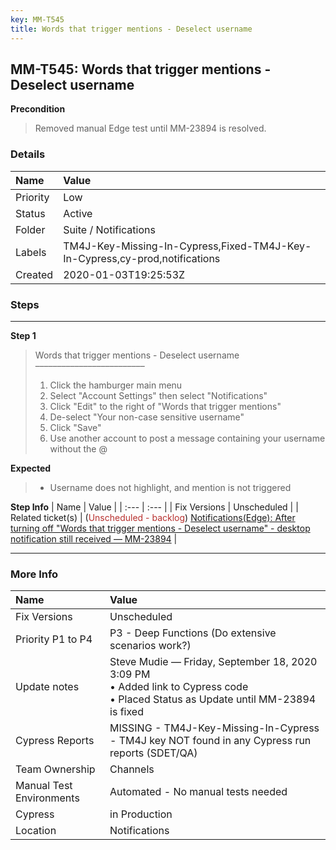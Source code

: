 ```yaml
---
key: MM-T545
title: Words that trigger mentions - Deselect username
---
```


## MM-T545: Words that trigger mentions - Deselect username

**Precondition**

> <article>Removed manual Edge test until MM-23894 is resolved.</article>

### Details

| Name     | Value                                                                       |
| :------- | :-------------------------------------------------------------------------- |
| Priority | Low                                                                         |
| Status   | Active                                                                      |
| Folder   | Suite / Notifications                                                       |
| Labels   | TM4J-Key-Missing-In-Cypress,Fixed-TM4J-Key-In-Cypress,cy-prod,notifications |
| Created  | 2020-01-03T19:25:53Z                                                        |

### Steps

<hr/>

**Step 1**

> <article>Words that trigger mentions - Deselect username<br>–––––––––––––––––––––––––<ol><li>Click the hamburger main menu</li><li>Select "Account Settings" then select "Notifications"</li><li>Click "Edit" to the right of "Words that trigger mentions"</li><li>De-select "Your non-case sensitive username"</li><li>Click "Save"</li><li>Use another account to post a message containing your username without the @</li></ol></article>

**Expected**

> <article><ul><li>Username does not highlight, and mention is not triggered</li></ul></article>

**Step Info**
| Name | Value |
| :--- | :--- |
| Fix Versions | Unscheduled |
| Related ticket(s) | (<span style="color: rgb(184, 49, 47);">Unscheduled - backlog</span>) <a href="https://mattermost.atlassian.net/browse/MM-23894">Notifications(Edge): After turning off "Words that trigger mentions - Deselect username" - desktop notification still received — MM-23894</a> |

<hr/>

### More Info

| Name                     | Value                                                                                                                                 |
| :----------------------- | :------------------------------------------------------------------------------------------------------------------------------------ |
| Fix Versions             | Unscheduled                                                                                                                           |
| Priority P1 to P4        | P3 - Deep Functions (Do extensive scenarios work?)                                                                                    |
| Update notes             | Steve Mudie — Friday, September 18, 2020 3:09 PM<br>• Added link to Cypress code<br>• Placed Status as Update until MM-23894 is fixed |
| Cypress Reports          | MISSING - TM4J-Key-Missing-In-Cypress - TM4J key NOT found in any Cypress run reports (SDET/QA)                                       |
| Team Ownership           | Channels                                                                                                                              |
| Manual Test Environments | Automated - No manual tests needed                                                                                                    |
| Cypress                  | in Production                                                                                                                         |
| Location                 | Notifications                                                                                                                         |
